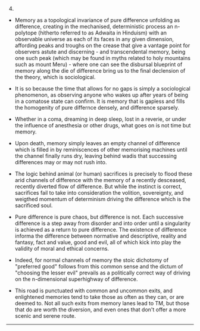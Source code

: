 4.

- Memory as a topological invariance of pure difference unfolding as difference, creating in the mechanised, deterministic process an n-polytope (hitherto referred to as Adwaita in Hinduism) with an observable universe as each of its faces in any given dimension, affording peaks and troughs on the crease that give a vantage point for observers astute and discerning - and transcendental memory, being one such peak (which may be found in myths related to holy mountains such as mount Meru) - where one can see the disbursal blueprint of memory along the die of difference bring us to the final declension of the theory, which is sociological. 


- It is so because the time that allows for no gaps is simply a sociological phenomenon, as observing anyone who wakes up after years of being in a comatose state can confirm. It is memory that is gapless and fills the homogenity of pure differnce densely, and difference sparsely.


- Whether in a coma, dreaming in deep sleep, lost in a reverie, or under the influence of anesthesia or other drugs, what goes on is not time but memory. 


- Upon death, memory simply leaves an empty channel of difference which is filled in by reminiscences of other memorising machines until the channel finally runs dry, leaving behind wadis that successing differences may or may not rush into.


- The logic behind animal (or human) sacrifices is precisely to flood these arid channels of difference with the memory of a recently desceased, recently diverted flow of difference. But while the instinct is correct, sacrifices fail to take into consideration the volition, sovereignty, and weigthed momentum of determinism driving the difference which is the sacrificed soul.


- Pure difference is pure chaos, but difference is not. Each successive difference is a step away from disorder and into order until a singularity is achieved as a return to pure difference. The existence of difference informa the difference between normative and descriptive, reality and fantasy, fact and value, good and evil, all of which kick into play the validity of moral and ethical concerns.


- Indeed, for normal channels of memory the stoic dichotomy of "preferred good" follows from this common sense and the dictum of "choosing the lesser evil" prevails as a politically correct way of driving on the n-dimensional superhighway of difference.


- This road is punctuated with common and uncommon exits, and enlightened memories tend to take those as often as they can, or are deemed to. Not all such exits from memory lanes lead to TM, but those that do are worth the diversion, and even ones that don't offer a more scenic and serene route. 

---